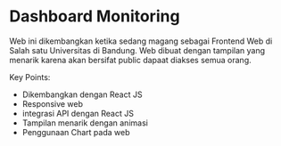 # Dashboard Monitoring
Web ini dikembangkan ketika sedang magang sebagai Frontend Web di Salah satu Universitas di Bandung.
Web dibuat dengan tampilan yang menarik karena akan bersifat public dapaat diakses semua orang.

Key Points: 
- Dikembangkan dengan React JS
- Responsive web
- integrasi API dengan React JS
- Tampilan menarik dengan animasi
- Penggunaan Chart pada web

